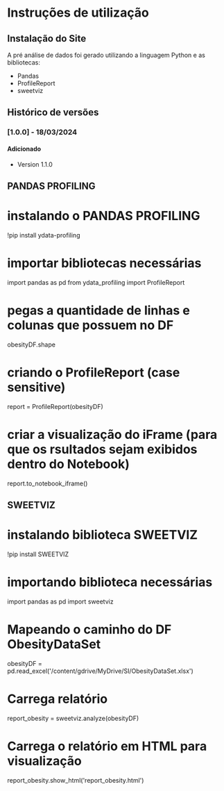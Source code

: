 # Instruções de utilização

## Instalação do Site

A pré análise de dados foi gerado utilizando a linguagem Python e as bibliotecas:
* Pandas
* ProfileReport
* sweetviz

## Histórico de versões

### [1.0.0] - 18/03/2024
#### Adicionado
- Version 1.1.0

## PANDAS PROFILING
# instalando o PANDAS PROFILING
!pip install ydata-profiling

# importar bibliotecas necessárias
import pandas as pd
from ydata_profiling import ProfileReport

# pegas a quantidade de linhas e colunas que possuem no DF
obesityDF.shape

# criando o ProfileReport (case sensitive)
report = ProfileReport(obesityDF)

# criar a visualização do iFrame (para que os rsultados sejam exibidos dentro do Notebook)
report.to_notebook_iframe()

## SWEETVIZ
# instalando biblioteca SWEETVIZ
!pip install SWEETVIZ

# importando biblioteca necessárias
import pandas as pd
import sweetviz

# Mapeando o caminho do DF ObesityDataSet
obesityDF = pd.read_excel('/content/gdrive/MyDrive/SI/ObesityDataSet.xlsx')

# Carrega relatório
report_obesity = sweetviz.analyze(obesityDF)

# Carrega o relatório em HTML para visualização
report_obesity.show_html('report_obesity.html')
